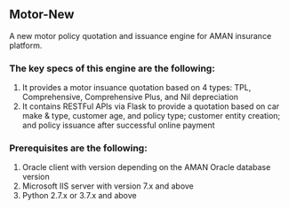 ## Motor-New

A new motor policy quotation and issuance engine for AMAN insurance platform.


### The key specs of this engine are the following:
1. It provides a motor insuance quotation based on 4 types: TPL, Comprehensive, Comprehensive Plus, and Nil depreciation<br> 
2. It contains RESTFul APIs via Flask to provide a quotation based on car make & type, customer age, and policy type; customer entity creation; and policy issuance after successful online payment<br>


### Prerequisites are the following:
1. Oracle client with version depending on the AMAN Oracle database version<br>
2. Microsoft IIS server with version 7.x and above<br> 
3. Python 2.7.x or 3.7.x and above<br>